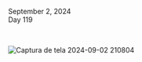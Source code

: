 September 2, 2024<br>
Day 119<br>


<br>

![Captura de tela 2024-09-02 210804](https://github.com/user-attachments/assets/c15eea76-522c-4d45-a29c-1f4459cd6410)
